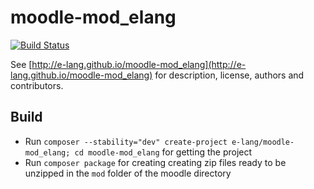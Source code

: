 moodle-mod_elang
================

[![Build Status](https://travis-ci.org/e-lang/moodle-mod_elang.png?branch=master)](https://travis-ci.org/e-lang/moodle-mod_elang)

See [http://e-lang.github.io/moodle-mod_elang](http://e-lang.github.io/moodle-mod_elang) for description, license, authors and contributors.

Build
-----

* Run `composer --stability="dev" create-project e-lang/moodle-mod_elang; cd moodle-mod_elang` for getting the project
* Run `composer package` for creating creating zip files ready to be unzipped in the `mod` folder of the moodle directory

